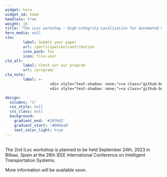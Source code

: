 ```yaml
---
widget: hero
widget_id: head
headless: true
weight: 10
title: "The iLoc workshop - High-integrity Localization for Automated Vehicles"
hero_media: null
cta:
        label: Submit your paper
        url: /participation/contribution
        icon_pack: fas
        icon: file-user
cta_alt:
        label: Check out our program
        url: /program/
cta_note:
        label: >-
                    <div style="text-shadow: none;"><a class="github-button" href="https://https://2023.ieee-itsc.org/" data-icon="octicon-star" data-size="large" data-show-count="true" aria-label="Star">IEEE ITSC 2023 conference website</a></div>
                    <div style="text-shadow: none;"><a class="github-button" href="https://sites.google.com/view/iloc-2022" data-icon="octicon-star" data-size="large" data-show-count="true" aria-label="Star">1st iLoc workshop 2022</a></div>

design:
  columns: "1"
  css_style: null
  css_class: null
  background:
    gradient_end: '#1976d2'
    gradient_start: '#004ba0'
    text_color_light: true
---
```

<br>
  The 2nd iLoc workshop is planned to be held September 24th, 2023 in Bilbao, Spain at the 26th IEEE International Conference on Intelligent Transportation Systems.
  
  More information will be available soon.

